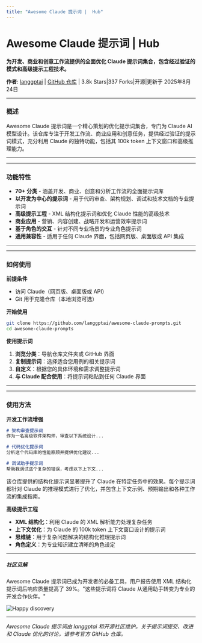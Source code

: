 ```yaml
---
title: "Awesome Claude 提示词 |  Hub"
---
```


# Awesome Claude 提示词 |  Hub

**为开发、商业和创意工作流提供的全面优化 Claude 提示词集合，包含经过验证的模式和高级提示工程技术。**

**作者**: [langgptai](https://github.com/langgptai)  |  [GitHub 仓库](https://github.com/langgptai/awesome-claude-prompts)  |  3.8k Stars|337 Forks|开源|更新于 2025年8月24日

* * *

### 概述[​](#概述)

Awesome Claude 提示词是一个精心策划的优化提示词集合，专门为 Claude AI 模型设计。该仓库专注于开发工作流、商业应用和创意任务，提供经过验证的提示词模式，充分利用 Claude 的独特功能，包括其 100k token 上下文窗口和高级推理能力。

* * *

* * *

### 功能特性[​](#功能特性)

-   **70+ 分类** - 涵盖开发、商业、创意和分析工作流的全面提示词库
-   **以开发为中心的提示词** - 用于代码审查、架构规划、调试和技术文档的专业提示词
-   **高级提示工程** - XML 结构化提示词和优化 Claude 性能的高级技术
-   **商业应用** - 营销、内容创建、战略开发和运营效率提示词
-   **基于角色的交互** - 针对不同专业场景的专业角色提示词
-   **通用兼容性** - 适用于任何 Claude 界面，包括网页版、桌面版或 API 集成

* * *

* * *

### 如何使用[​](#如何使用)

**前提条件**

-   访问 Claude（网页版、桌面版或 API）
-   Git 用于克隆仓库（本地浏览可选）

**开始使用**

```bash
git clone https://github.com/langgptai/awesome-claude-prompts.git
cd awesome-claude-prompts
```

**使用提示词**

1.  **浏览分类**：导航仓库文件夹或 GitHub 界面
2.  **复制提示词**：选择适合您用例的相关提示词
3.  **自定义**：根据您的具体环境和需求调整提示词
4.  **与 Claude 配合使用**：将提示词粘贴到任何 Claude 界面

* * *

* * *

### 使用方法[​](#使用方法)

**开发工作流增强**

```markdown
# 架构审查提示词
作为一名高级软件架构师，审查以下系统设计...

# 代码优化提示词  
分析这个代码库的性能瓶颈并提供优化建议...

# 调试助手提示词
帮助我调试这个复杂的错误，考虑以下上下文...
```

该仓库提供的结构化提示词显著提升了 Claude 在特定任务中的效果。每个提示词都针对 Claude 的推理模式进行了优化，并包含上下文示例、预期输出和各种工作流的集成指南。

**高级提示工程**

-   **XML 结构化**：利用 Claude 的 XML 解析能力处理复杂任务
-   **上下文优化**：为 Claude 的 100k token 上下文窗口设计的提示词
-   **思维链**：用于复杂问题解决的结构化推理提示词
-   **角色定义**：为专业知识建立清晰的角色设定

* * *

##### 社区见解

Awesome Claude 提示词已成为开发者的必备工具，用户报告使用 XML 结构化提示词后响应质量提高了 39%。"这些提示词将 Claude 从通用助手转变为专业的开发合作伙伴。"

<img src="/img/discovery/021_happy.svg" alt="Happy discovery" style="max-width: 165px; height: auto;" />

* * *

*Awesome Claude 提示词由 langgptai 和开源社区维护。关于提示词提交、改进和 Claude 优化的讨论，请参考官方 GitHub 仓库。*
